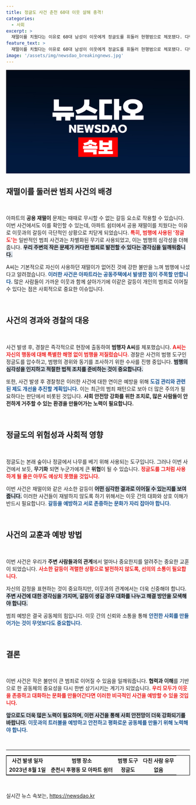 ```yaml
---
title: 정글도 사건 춘천 60대 이웃 살해 충격!
categories:
  - 사회
excerpt: >
  재떨이를 치웠다는 이유로 60대 남성이 이웃에게 정글도를 휘둘러 현행범으로 체포됐다. 다행히 부상자는 없지만, 최근 도검 범죄 증대에 경찰이 긴장하고 있는 상황이다. 사건의 배경과 여파는 무엇일까?
feature_text: >
  재떨이를 치웠다는 이유로 60대 남성이 이웃에게 정글도를 휘둘러 현행범으로 체포됐다. 다행히 부상자는 없지만, 최근 도검 범죄 증대에 경찰이 긴장하고 있는 상황이다. 사건의 배경과 여파는 무엇일까?
image: '/assets/img/newsdao_breakingnews.jpg'
---
```


<p><img src="/assets/img/newsdao_breakingnews.jpg" alt="ontimetimes 속보" /></p>

<h2 data-ke-size="size26">재떨이를 둘러싼 범죄 사건의 배경</h2>

<p data-ke-size="size16">&nbsp;</p>

<p>아파트의 <b>공용 재떨이</b> 문제는 때때로 무시할 수 없는 갈등 요소로 작용할 수 있습니다. 이번 사건에서도 이를 확인할 수 있는데, 아파트 쉼터에서 공용 재떨이를 치웠다는 이유로 이웃과의 갈등이 극단적인 상황으로 치닫게 되었습니다. <b><span style="color: #ee2323;">특히, 범행에 사용된 '정글도'는</span></b> 일반적인 범죄 사건과는 차별화된 무기로 사용되었고, 이는 범행의 심각성을 더해줍니다. <b><span style="background-color: #21538527;">우리 주변의 작은 문제가 커다란 범죄로 발전할 수 있다는 경각심을 일깨워줍니다.</span></b> </p>

<p>A씨는 기본적으로 자신이 사용하던 재떨이가 없어진 것에 강한 불만을 느껴 범행에 나섰다고 알려졌습니다. <b><span style="color: #1a5490;">이러한 사건은 아파트라는 공동주택에서 발생한 점이 주목할 만합니다.</span></b> 많은 사람들이 가까운 이웃과 함께 살아가기에 이같은 갈등이 개인의 범죄로 이어질 수 있다는 점은 사회적으로 중요한 이슈입니다.</p>

<p data-ke-size="size16">&nbsp;</p>

<h2 data-ke-size="size26">사건의 경과와 경찰의 대응</h2>

<p data-ke-size="size16">&nbsp;</p>

<p>사건 발생 후, 경찰은 즉각적으로 현장에 출동하여 <b>범행자 A씨</b>를 체포했습니다. <b><span style="color: #ee2323;">A씨는 자신의 행동에 대해 특별한 해명 없이 범행을 저질렀습니다.</span></b> 경찰은 사건의 범행 도구인 정글도를 압수하고, 범행의 경위와 동기를 조사하기 위한 수사를 진행 중입니다. <b><span style="background-color: #21538527;">범행의 심각성을 인지하고 적절한 법적 조치를 준비하는 것이 중요합니다.</span></b> </p>

<p>또한, 사건 발생 후 경찰청은 이러한 사건에 대한 연이은 예방을 위해 <b><span style="color: #1a5490;">도검 관리와 관련된 제도 개선을 추진할 계획입니다.</span></b> 이는 최근의 범죄 패턴으로 보아 더 많은 주의가 필요하다는 판단에서 비롯된 것입니다. <b>사회 안전망 강화를 위한 조치로, 많은 사람들이 안전하게 거주할 수 있는 환경을 만들어가는 노력이 필요합니다.</b></p>

<p data-ke-size="size16">&nbsp;</p>

<h2 data-ke-size="size26">정글도의 위험성과 사회적 영향</h2>

<p data-ke-size="size16">&nbsp;</p>

<p>정글도는 본래 숲이나 정글에서 나무를 베기 위해 사용되는 도구입니다. 그러나 이번 사건에서 보듯, <b>무기화</b> 되면 누군가에게 큰 <b>위협</b>이 될 수 있습니다. <b><span style="color: #ee2323;">정글도를 그처럼 사용하게 될 줄은 아무도 예상치 못했을 것입니다.</span></b> </p>

<p>이번 사건은 재떨이와 같은 사소한 갈등이 <b><span style="background-color: #21538527;">어떤 심각한 결과로 이어질 수 있는지를 보여줍니다.</span></b> 이러한 사건들이 재발하지 않도록 하기 위해서는 이웃 간의 대화와 상호 이해가 반드시 필요합니다. <b><span style="color: #1a5490;">갈등을 예방하고 서로 존중하는 문화가 자리 잡아야 합니다.</span></b> </p>

<p data-ke-size="size16">&nbsp;</p>

<h2 data-ke-size="size26">사건의 교훈과 예방 방법</h2>

<p data-ke-size="size16">&nbsp;</p>

<p>이번 사건은 우리가 <b>주변 사람들과의 관계</b>에서 얼마나 중요한지를 알려주는 중요한 교훈이 되었습니다. <b><span style="color: #ee2323;">사소한 갈등이 격렬한 상황으로 발전하지 않도록, 선의의 소통이 필요합니다.</span></b> </p>

<p>자신의 감정을 표현하는 것이 중요하지만, 이웃과의 관계에서는 더욱 신중해야 합니다. <b><span style="background-color: #21538527;">주변 사건에 대한 경각심을 가지며, 갈등이 생길 경우 대화를 나누고 해결 방안을 모색해야 합니다.</span></b> </p>

<p>범죄 예방은 결국 공동체의 힘입니다. 이웃 간의 신뢰와 소통을 통해 <b><span style="color: #1a5490;">안전한 사회를 만들어가는 것이 무엇보다도 중요합니다.</span></b> </p>

<p data-ke-size="size16">&nbsp;</p>

<h2 data-ke-size="size26">결론</h2>

<p data-ke-size="size16">&nbsp;</p>

<p>이번 사건은 작은 불만이 큰 범죄로 이어질 수 있음을 일깨워줍니다. <b>협력과 이해</b>를 기반으로 한 공동체의 중요성을 다시 한번 상기시키는 계기가 되었습니다. <b><span style="color: #ee2323;">우리 모두가 이웃을 존중하고 대화하는 문화를 만들어간다면 이러한 비극적인 사건을 예방할 수 있을 것입니다.</span></b> </p>

<p><b><span style="background-color: #21538527;">앞으로도 더욱 많은 노력이 필요하며, 이런 사건을 통해 사회 안전망이 더욱 강화되기를 바랍니다.</span></b> <b><span style="color: #1a5490;">이웃과의 트러블을 예방하고 안전하고 평화로운 공동체를 만들기 위해 노력해야 합니다.</span></b></p>

<p data-ke-size="size16">&nbsp;</p>

<hr />

<table style="width: 100%; border: 1px solid #000;">
  <tr>
    <td style="text-align: center; height: 17px;"><b>사건 발생 일자</b></td>
    <td style="text-align: center; height: 17px;"><b>범행 장소</b></td>
    <td style="text-align: center; height: 17px;"><b>범행 도구</b></td>
    <td style="text-align: center; height: 17px;"><b>다친 사람 유무</b></td>
  </tr>
  <tr>
    <td style="text-align: center; height: 17px;"><b>2023년 8월 1일</b></td>
    <td style="text-align: center; height: 17px;"><b>춘천시 후평동 모 아파트 쉼터</b></td>
    <td style="text-align: center; height: 17px;"><b>정글도</b></td>
    <td style="text-align: center; height: 17px;"><b>없음</b></td>
  </tr>
</table>

<p data-ke-size="size16">&nbsp;</p>
실시간 뉴스 속보는, <a href="https://newsdao.kr" rel="dofollow">https://newsdao.kr</a>


